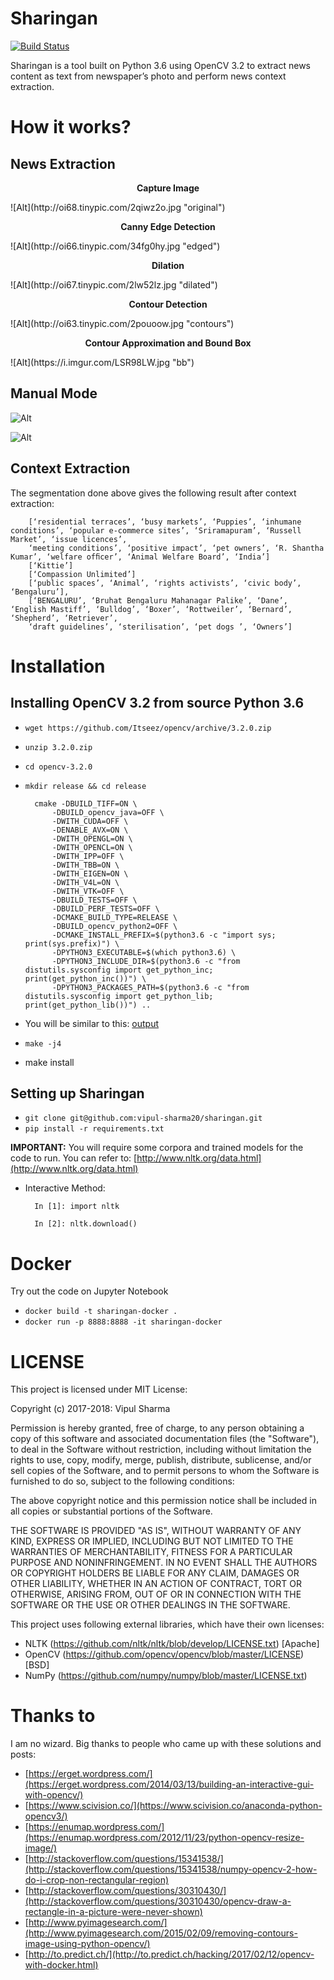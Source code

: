Sharingan
=========

[![Build Status](https://travis-ci.org/vipul-sharma20/sharingan.svg?branch=master)](https://travis-ci.org/vipul-sharma20/sharingan)

Sharingan is a tool built on Python 3.6 using OpenCV 3.2 to extract news
content as text from newspaper’s photo and perform news context extraction.

How it works?
=============

News Extraction
---------------

<p align="center">
    <b>Capture Image</b>
</p>
![Alt](http://oi68.tinypic.com/2qiwz2o.jpg "original")

<p align="center">
    <b>Canny Edge Detection</b>
</p>
![Alt](http://oi66.tinypic.com/34fg0hy.jpg "edged")

<p align="center">
    <b>Dilation</b>
</p>
![Alt](http://oi67.tinypic.com/2lw52lz.jpg "dilated")

<p align="center">
    <b>Contour Detection</b>
</p>
![Alt](http://oi63.tinypic.com/2pouoow.jpg "contours")

<p align="center">
    <b>Contour Approximation and Bound Box</b>
</p>
![Alt](https://i.imgur.com/LSR98LW.jpg "bb")

Manual Mode
-----------

![Alt](https://cdn-images-1.medium.com/max/1600/1*6KKm4wGknXonl54dUD6tjQ.gif "drag")

![Alt](https://cdn-images-1.medium.com/max/1600/1*_pOvzvVLvHvcgrpxQL9XeA.gif "thresh")

Context Extraction
------------------

The segmentation done above gives the following result after context extraction:

        [‘residential terraces’, ‘busy markets’, ‘Puppies’, ‘inhumane conditions’, ‘popular e-commerce sites’, ‘Sriramapuram’, ‘Russell Market’, ‘issue licences’,
        ‘meeting conditions’, ‘positive impact’, ‘pet owners’, ‘R. Shantha Kumar’, ‘welfare ofﬁcer’, ‘Animal Welfare Board’, ‘India’]
        [‘Kittie’]
        [‘Compassion Unlimited’]
        [‘public spaces’, ‘Animal’, ‘rights activists’, ‘civic body’, ‘Bengaluru’],
        [‘BENGALURU’, ‘Bruhat Bengaluru Mahanagar Palike’, ‘Dane’, ‘English Mastiff’, ‘Bulldog’, ‘Boxer’, ‘Rottweiler’, ‘Bernard’, ‘Shepherd’, ‘Retriever’,
        ‘draft guidelines’, ‘sterilisation’, ‘pet dogs ’, ‘Owners’]


Installation
============

Installing OpenCV 3.2 from source Python 3.6
--------------------------------------------

* `wget https://github.com/Itseez/opencv/archive/3.2.0.zip`
* `unzip 3.2.0.zip`
* `cd opencv-3.2.0`
* `mkdir release && cd release`

        cmake -DBUILD_TIFF=ON \
            -DBUILD_opencv_java=OFF \
            -DWITH_CUDA=OFF \
            -DENABLE_AVX=ON \
            -DWITH_OPENGL=ON \
            -DWITH_OPENCL=ON \
            -DWITH_IPP=OFF \
            -DWITH_TBB=ON \
            -DWITH_EIGEN=ON \
            -DWITH_V4L=ON \
            -DWITH_VTK=OFF \
            -DBUILD_TESTS=OFF \
            -DBUILD_PERF_TESTS=OFF \
            -DCMAKE_BUILD_TYPE=RELEASE \
            -DBUILD_opencv_python2=OFF \
            -DCMAKE_INSTALL_PREFIX=$(python3.6 -c "import sys; print(sys.prefix)") \
            -DPYTHON3_EXECUTABLE=$(which python3.6) \
            -DPYTHON3_INCLUDE_DIR=$(python3.6 -c "from distutils.sysconfig import get_python_inc; print(get_python_inc())") \
            -DPYTHON3_PACKAGES_PATH=$(python3.6 -c "from distutils.sysconfig import get_python_lib; print(get_python_lib())") ..

* You will be similar to this: [output](https://gist.github.com/vipul-sharma20/d57a779619f22b2254b66c89c957faf2)
* `make -j4`
* make install

Setting up Sharingan
--------------------

* `git clone git@github.com:vipul-sharma20/sharingan.git`
* `pip install -r requirements.txt`

**IMPORTANT:** You will require some corpora and trained models
for the code to run. You can refer to: [http://www.nltk.org/data.html](http://www.nltk.org/data.html)

* Interactive Method:

        In [1]: import nltk

        In [2]: nltk.download()

Docker
======

Try out the code on Jupyter Notebook

* `docker build -t sharingan-docker .`
* `docker run -p 8888:8888 -it sharingan-docker`

LICENSE
=======

This project is licensed under MIT License:

Copyright (c) 2017-2018: Vipul Sharma

Permission is hereby granted, free of charge, to any person obtaining a copy of
this software and associated documentation files (the "Software"), to deal in
the Software without restriction, including without limitation the rights to
use, copy, modify, merge, publish, distribute, sublicense, and/or sell copies of
the Software, and to permit persons to whom the Software is furnished to do so,
subject to the following conditions:

The above copyright notice and this permission notice shall be included in all
copies or substantial portions of the Software.

THE SOFTWARE IS PROVIDED "AS IS", WITHOUT WARRANTY OF ANY KIND, EXPRESS OR
IMPLIED, INCLUDING BUT NOT LIMITED TO THE WARRANTIES OF MERCHANTABILITY, FITNESS
FOR A PARTICULAR PURPOSE AND NONINFRINGEMENT. IN NO EVENT SHALL THE AUTHORS OR
COPYRIGHT HOLDERS BE LIABLE FOR ANY CLAIM, DAMAGES OR OTHER LIABILITY, WHETHER
IN AN ACTION OF CONTRACT, TORT OR OTHERWISE, ARISING FROM, OUT OF OR IN
CONNECTION WITH THE SOFTWARE OR THE USE OR OTHER DEALINGS IN THE SOFTWARE.

This project uses following external libraries, which have their own licenses:

* NLTK (https://github.com/nltk/nltk/blob/develop/LICENSE.txt) [Apache]
* OpenCV (https://github.com/opencv/opencv/blob/master/LICENSE) [BSD]
* NumPy (https://github.com/numpy/numpy/blob/master/LICENSE.txt)

Thanks to
=========

I am no wizard. Big thanks to people who came up with these solutions and posts:

* [https://erget.wordpress.com/](https://erget.wordpress.com/2014/03/13/building-an-interactive-gui-with-opencv/)
* [https://www.scivision.co/](https://www.scivision.co/anaconda-python-opencv3/)
* [https://enumap.wordpress.com/](https://enumap.wordpress.com/2012/11/23/python-opencv-resize-image/)
* [http://stackoverflow.com/questions/15341538/](http://stackoverflow.com/questions/15341538/numpy-opencv-2-how-do-i-crop-non-rectangular-region)
* [http://stackoverflow.com/questions/30310430/](http://stackoverflow.com/questions/30310430/opencv-draw-a-rectangle-in-a-picture-were-never-shown)
* [http://www.pyimagesearch.com/](http://www.pyimagesearch.com/2015/02/09/removing-contours-image-using-python-opencv/)
* [http://to.predict.ch/](http://to.predict.ch/hacking/2017/02/12/opencv-with-docker.html)

